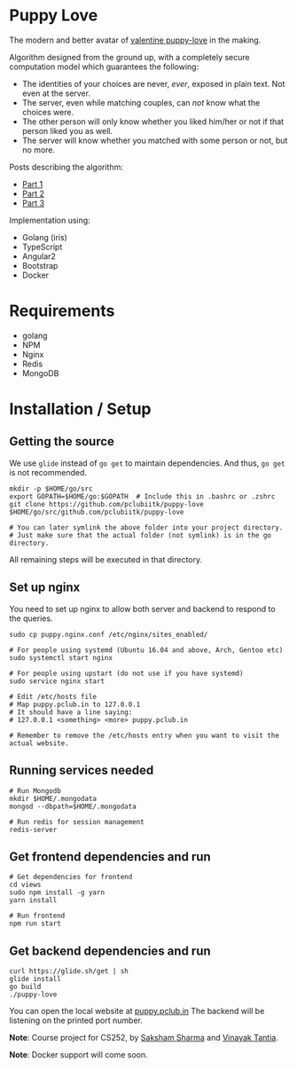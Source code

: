 Puppy Love
==========

The modern and better avatar of [valentine puppy-love](https://github.com/pclubiitk/valentine) in the making.

Algorithm designed from the ground up, with a completely secure computation model which guarantees the following:

* The identities of your choices are never, *ever*, exposed in plain text. Not even at the server.
* The server, even while matching couples, can *not* know what the choices were.
* The other person will only know whether you liked him/her or not if that person liked you as well.
* The server will know whether you matched with some person or not, but no more.

Posts describing the algorithm:
* [Part 1](https://sakshamsharma.com/2016/10/puppy1/)
* [Part 2](https://sakshamsharma.com/2016/11/puppy2/)
* [Part 3](https://sakshamsharma.com/2016/12/puppy3/)

Implementation using:

* Golang (iris)
* TypeScript
* Angular2
* Bootstrap
* Docker

# Requirements
* golang
* NPM
* Nginx
* Redis
* MongoDB

# Installation / Setup

## Getting the source
We use `glide` instead of `go get` to maintain dependencies. And thus, `go get` is not recommended.

```
mkdir -p $HOME/go/src
export GOPATH=$HOME/go:$GOPATH  # Include this in .bashrc or .zshrc
git clone https://github.com/pclubiitk/puppy-love $HOME/go/src/github.com/pclubiitk/puppy-love

# You can later symlink the above folder into your project directory.
# Just make sure that the actual folder (not symlink) is in the go directory.
```

All remaining steps will be executed in that directory.

## Set up nginx
You need to set up nginx to allow both server and backend to respond to the queries.
```
sudo cp puppy.nginx.conf /etc/nginx/sites_enabled/

# For people using systemd (Ubuntu 16.04 and above, Arch, Gentoo etc)
sudo systemctl start nginx

# For people using upstart (do not use if you have systemd)
sudo service nginx start

# Edit /etc/hosts file
# Map puppy.pclub.in to 127.0.0.1
# It should have a line saying:
# 127.0.0.1 <something> <more> puppy.pclub.in

# Remember to remove the /etc/hosts entry when you want to visit the actual website.
```

## Running services needed
```
# Run Mongodb
mkdir $HOME/.mongodata
mongod --dbpath=$HOME/.mongodata

# Run redis for session management
redis-server
```

## Get frontend dependencies and run
```
# Get dependencies for frontend
cd views
sudo npm install -g yarn
yarn install

# Run frontend
npm run start

```

## Get backend dependencies and run
```
curl https://glide.sh/get | sh
glide install
go build
./puppy-love
```

You can open the local website at [puppy.pclub.in](puppy.pclub.in)
The backend will be listening on the printed port number.

**Note**: Course project for CS252, by [Saksham Sharma](https://github.com/sakshamsharma/) and [Vinayak Tantia](https://github.com/vtantia).

**Note**: Docker support will come soon.
